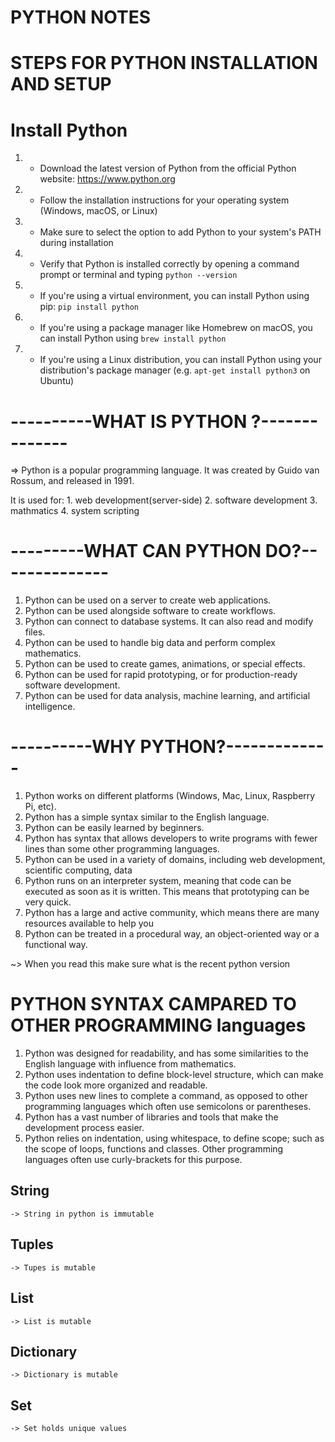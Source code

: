 # PYTHON NOTES

# STEPS FOR PYTHON INSTALLATION AND SETUP

# Install Python

1.  - Download the latest version of Python from the official Python website: https://www.python.org
2.  - Follow the installation instructions for your operating system (Windows, macOS, or Linux)
3.  - Make sure to select the option to add Python to your system's PATH during installation
4.  - Verify that Python is installed correctly by opening a command prompt or terminal and typing `python --version`
5.  - If you're using a virtual environment, you can install Python using pip: `pip install python`
6.  - If you're using a package manager like Homebrew on macOS, you can install Python using `brew install python`
7.  - If you're using a Linux distribution, you can install Python using your distribution's package manager (e.g. `apt-get install python3` on Ubuntu)

# ----------WHAT IS PYTHON ?--------------

=> Python is a popular programming language. It was created by Guido van Rossum, and released in 1991.

It is used for: 1. web development(server-side) 2. software development 3. mathmatics 4. system scripting

# ---------WHAT CAN PYTHON DO?--------------

1. Python can be used on a server to create web applications.
2. Python can be used alongside software to create workflows.
3. Python can connect to database systems. It can also read and modify files.
4. Python can be used to handle big data and perform complex mathematics.
5. Python can be used to create games, animations, or special effects.
6. Python can be used for rapid prototyping, or for production-ready software development.
7. Python can be used for data analysis, machine learning, and artificial intelligence.

# ----------WHY PYTHON?-------------

1. Python works on different platforms (Windows, Mac, Linux, Raspberry Pi, etc).
2. Python has a simple syntax similar to the English language.
3. Python can be easily learned by beginners.
4. Python has syntax that allows developers to write programs with fewer lines than some other programming languages.
5. Python can be used in a variety of domains, including web development, scientific computing, data
6. Python runs on an interpreter system, meaning that code can be executed as soon as it is written. This means that prototyping can be very quick.
7. Python has a large and active community, which means there are many resources available to help you
8. Python can be treated in a procedural way, an object-oriented way or a functional way.

~> When you read this make sure what is the recent python version

# PYTHON SYNTAX CAMPARED TO OTHER PROGRAMMING languages

1. Python was designed for readability, and has some similarities to the English language with influence from mathematics.
2. Python uses indentation to define block-level structure, which can make the code look more organized and readable.
3. Python uses new lines to complete a command, as opposed to other programming languages which often use semicolons or parentheses.
4. Python has a vast number of libraries and tools that make the development process easier.
5. Python relies on indentation, using whitespace, to define scope; such as the scope of loops, functions and classes. Other programming languages often use curly-brackets for this purpose.

## String

    -> String in python is immutable

## Tuples

    -> Tupes is mutable

## List

    -> List is mutable

## Dictionary

    -> Dictionary is mutable

## Set

    -> Set holds unique values
